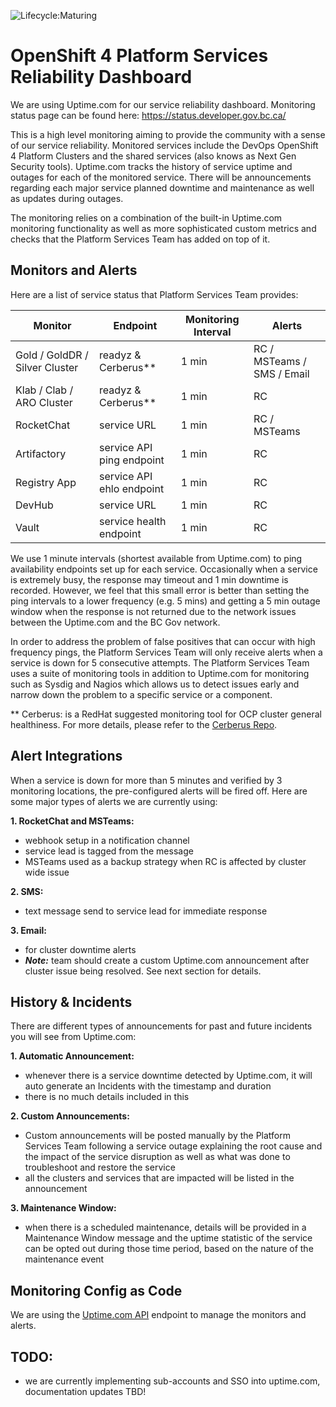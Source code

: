 ![Lifecycle:Maturing](https://img.shields.io/badge/Lifecycle-Maturing-007EC6)

# OpenShift 4 Platform Services Reliability Dashboard

We are using Uptime.com for our service reliability dashboard. Monitoring status page can be found here: https://status.developer.gov.bc.ca/

This is a high level monitoring aiming to provide the community with a sense of our service reliability. Monitored services include the DevOps OpenShift 4 Platform Clusters and the shared services (also knows as Next Gen Security tools). Uptime.com tracks the history of service uptime and outages for each of the monitored service. There will be announcements regarding each major service planned downtime and maintenance as well as updates during outages.

The monitoring relies on a combination of the built-in Uptime.com monitoring functionality as well as more sophisticated custom metrics and checks that the Platform Services Team has added on top of it.

## Monitors and Alerts

Here are a list of service status that Platform Services Team provides:

| Monitor | Endpoint | Monitoring Interval | Alerts |
| ------- |--------- | ------------------- | ------ |
| Gold / GoldDR / Silver Cluster | readyz & Cerberus** | 1 min | RC / MSTeams / SMS / Email |
| Klab / Clab / ARO Cluster | readyz & Cerberus** | 1 min | RC |
| RocketChat | service URL | 1 min | RC / MSTeams |
| Artifactory | service API ping endpoint | 1 min | RC |
| Registry App | service API ehlo endpoint | 1 min | RC |
| DevHub | service URL | 1 min | RC |
| Vault | service health endpoint | 1 min | RC |


We use 1 minute intervals (shortest available from Uptime.com) to ping availability endpoints set up for each service. Occasionally when a service is extremely busy, the response may timeout and 1 min downtime is recorded. However, we feel that this small error is better than setting the ping intervals to a lower frequency (e.g. 5 mins) and getting a 5 min outage window when the response is not returned due to the network issues between the Uptime.com and the BC Gov network.  

In order to address the problem of false positives that can occur with high frequency pings, the Platform Services Team will only receive alerts when a service is down for 5 consecutive attempts. The Platform Services Team uses a suite of monitoring tools in addition to Uptime.com for monitoring such as Sysdig and Nagios which allows us to detect issues early and narrow down the problem to a specific service or a component.

** Cerberus: is a RedHat suggested monitoring tool for OCP cluster general healthiness. For more details, please refer to the [Cerberus Repo](https://github.com/bcgov/platform-services-cerberus).

## Alert Integrations

When a service is down for more than 5 minutes and verified by 3 monitoring locations, the pre-configured alerts will be fired off. Here are some major types of alerts we are currently using:

**1. RocketChat and MSTeams:**
- webhook setup in a notification channel
- service lead is tagged from the message
- MSTeams used as a backup strategy when RC is affected by cluster wide issue

**2. SMS:**
- text message send to service lead for immediate response

**3. Email:**
- for cluster downtime alerts
- ***Note:*** team should create a custom Uptime.com announcement after cluster issue being resolved. See next section for details.


## History & Incidents

There are different types of announcements for past and future incidents you will see from Uptime.com:

**1. Automatic Announcement:**
- whenever there is a service downtime detected by Uptime.com, it will auto generate an Incidents with the timestamp and duration
- there is no much details included in this

**2. Custom Announcements:**
- Custom announcements will be posted manually by the Platform Services Team following a service outage explaining the root cause and the impact of the service disruption as well as what was done to troubleshoot and restore the service
- all the clusters and services that are impacted will be listed in the announcement

**3. Maintenance Window:**
- when there is a scheduled maintenance, details will be provided in a Maintenance Window message and the uptime statistic of the service can be opted out during those time period, based on the nature of the maintenance event


## Monitoring Config as Code
We are using the [Uptime.com API](https://support.uptime.com/hc/en-us/articles/360009681280-Getting-Started-with-the-Uptime-com-REST-API) endpoint to manage the monitors and alerts.

## TODO:
- we are currently implementing sub-accounts and SSO into uptime.com, documentation updates TBD!
